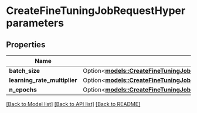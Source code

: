 # CreateFineTuningJobRequestHyperparameters

## Properties

Name | Type | Description | Notes
------------ | ------------- | ------------- | -------------
**batch_size** | Option<[**models::CreateFineTuningJobRequestHyperparametersBatchSize**](CreateFineTuningJobRequest_hyperparameters_batch_size.md)> |  | [optional]
**learning_rate_multiplier** | Option<[**models::CreateFineTuningJobRequestHyperparametersLearningRateMultiplier**](CreateFineTuningJobRequest_hyperparameters_learning_rate_multiplier.md)> |  | [optional]
**n_epochs** | Option<[**models::CreateFineTuningJobRequestHyperparametersNEpochs**](CreateFineTuningJobRequest_hyperparameters_n_epochs.md)> |  | [optional]

[[Back to Model list]](../README.md#documentation-for-models) [[Back to API list]](../README.md#documentation-for-api-endpoints) [[Back to README]](../README.md)


